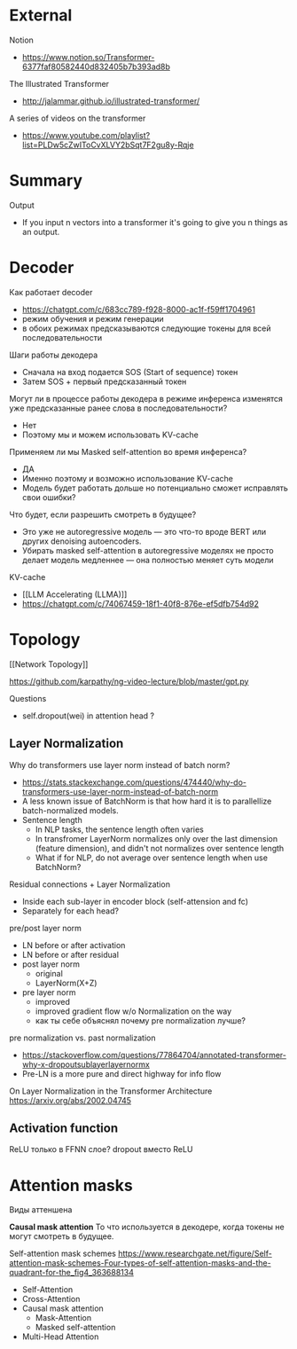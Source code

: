 

# External

Notion
- https://www.notion.so/Transformer-6377faf80582440d832405b7b393ad8b

The Illustrated Transformer
- http://jalammar.github.io/illustrated-transformer/

A series of videos on the transformer
- https://www.youtube.com/playlist?list=PLDw5cZwIToCvXLVY2bSqt7F2gu8y-Rqje

# Summary

Output
- If you input n vectors into a transformer it's going to give you n things as an output.

# Decoder

Как работает decoder
- https://chatgpt.com/c/683cc789-f928-8000-ac1f-f59ff1704961
- режим обучения и режим генерации
- в обоих режимах предсказываются следующие токены для всей последовательности

Шаги работы декодера
- Сначала на вход подается SOS (Start of sequence) токен
- Затем SOS + первый предсказанный токен

Могут ли в процессе работы декодера в режиме инференса изменятся уже предсказанные ранее слова в последовательности?
- Нет
- Поэтому мы и можем использовать KV-cache

Применяем ли мы Masked self-attention во время инференса?
- ДА
- Именно поэтому и возможно использование KV-cache
- Модель будет работать дольше но потенциально сможет исправлять свои ошибки?

Что будет, если разрешить смотреть в будущее?
- Это уже не autoregressive модель — это что-то вроде BERT или других denoising autoencoders.
- Убирать masked self-attention в autoregressive моделях не просто делает модель медленнее —  она полностью меняет суть модели

KV-cache
- [[LLM Accelerating (LLMA)]]
- https://chatgpt.com/c/74067459-18f1-40f8-876e-ef5dfb754d92

# Topology

[[Network Topology]]

https://github.com/karpathy/ng-video-lecture/blob/master/gpt.py

Questions
- self.dropout(wei) in attention head ?

## Layer Normalization

Why do transformers use layer norm instead of batch norm?
- https://stats.stackexchange.com/questions/474440/why-do-transformers-use-layer-norm-instead-of-batch-norm
- A less known issue of BatchNorm is that how hard it is to parallellize batch-normalized models.
- Sentence length
	- In NLP tasks, the sentence length often varies
	- In transfromer LayerNorm normalizes only over the last dimension (feature dimension), and didn't not normalizes over sentence length
	- What if for NLP, do not average over sentence length when use BatchNorm?

Residual connections + Layer Normalization
- Inside each sub-layer in encoder block (self-attension and fc)
- Separately for each head?

pre/post layer norm
- LN before or after activation
- LN before or after residual
- post layer norm
	- original
	- LayerNorm(X+Z)
- pre layer norm
	- improved
	- improved gradient flow w/o Normalization on the way
	- как ты себе объяснял почему pre normalization лучше?

pre normalization vs. past normalization
- https://stackoverflow.com/questions/77864704/annotated-transformer-why-x-dropoutsublayerlayernormx
- Pre-LN is a more pure and direct highway for info flow

On Layer Normalization in the Transformer Architecture
https://arxiv.org/abs/2002.04745


## Activation function

ReLU только в FFNN слое?
dropout вместо ReLU

# Attention masks
Виды аттеншена

**Causal mask attention**
То что используется в декодере, когда токены не могут смотреть в будущее.

Self-attention mask schemes
https://www.researchgate.net/figure/Self-attention-mask-schemes-Four-types-of-self-attention-masks-and-the-quadrant-for-the_fig4_363688134


- Self-Attention
- Cross-Attention
- Causal mask attention
	- Mask-Attention
	- Masked self-attention
- Multi-Head Attention